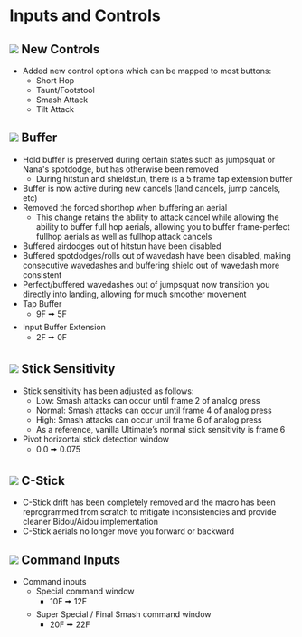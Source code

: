 # Inputs and Controls

## ![](../images/SmashBall.png) New Controls
- Added new control options which can be mapped to most buttons:
  - Short Hop
  - Taunt/Footstool
  - Smash Attack
  - Tilt Attack

## ![](../images/SmashBall.png) Buffer
- Hold buffer is preserved during certain states such as jumpsquat or Nana's spotdodge, but has otherwise been removed
  - During hitstun and shieldstun, there is a 5 frame tap extension buffer
- Buffer is now active during new cancels (land cancels, jump cancels, etc)
- Removed the forced shorthop when buffering an aerial
  - This change retains the ability to attack cancel while allowing the ability to buffer full hop aerials, allowing you to buffer frame-perfect fullhop aerials as well as fullhop attack cancels
- Buffered airdodges out of hitstun have been disabled
- Buffered spotdodges/rolls out of wavedash have been disabled, making consecutive wavedashes and buffering shield out of wavedash more consistent
- Perfect/buffered wavedashes out of jumpsquat now transition you directly into landing, allowing for much smoother movement
- Tap Buffer
  - 9F 🠚 5F
- Input Buffer Extension
  - 2F 🠚 0F

## ![](../images/SmashBall.png) Stick Sensitivity
- Stick sensitivity has been adjusted as follows:
  - Low: Smash attacks can occur until frame 2 of analog press
  - Normal: Smash attacks can occur until frame 4 of analog press
  - High: Smash attacks can occur until frame 6 of analog press
  - As a reference, vanilla Ultimate’s normal stick sensitivity is frame 6
- Pivot horizontal stick detection window
  - 0.0 🠚 0.075

## ![](../images/SmashBall.png) C-Stick
- C-Stick drift has been completely removed and the macro has been reprogrammed from scratch to mitigate inconsistencies and provide cleaner Bidou/Aidou implementation
- C-Stick aerials no longer move you forward or backward

## ![](../images/SmashBall.png) Command Inputs
- Command inputs		
  - Special command window
    - 10F 🠚 12F
  - Super Special / Final Smash command window
    - 20F 🠚 22F

<script src="../js/arrow.js">
</script>
